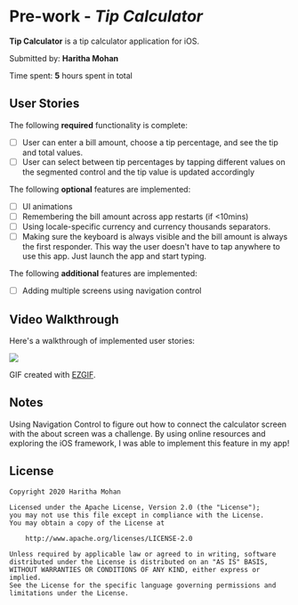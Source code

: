 # Pre-work - *Tip Calculator*

**Tip Calculator** is a tip calculator application for iOS.

Submitted by: **Haritha Mohan**

Time spent: **5** hours spent in total

## User Stories

The following **required** functionality is complete:

* [ ] User can enter a bill amount, choose a tip percentage, and see the tip and total values.
* [ ] User can select between tip percentages by tapping different values on the segmented control and the tip value is updated accordingly

The following **optional** features are implemented:

* [ ] UI animations
* [ ] Remembering the bill amount across app restarts (if <10mins)
* [ ] Using locale-specific currency and currency thousands separators.
* [ ] Making sure the keyboard is always visible and the bill amount is always the first responder. This way the user doesn't have to tap anywhere to use this app. Just launch the app and start typing.

The following **additional** features are implemented:

- [ ] Adding multiple screens using navigation control

## Video Walkthrough

Here's a walkthrough of implemented user stories:

![](https://i.imgur.com/q5qVGe8.gif)


GIF created with [EZGIF](https://ezgif.com/).

## Notes

Using Navigation Control to figure out how to connect the calculator screen with the about screen was a challenge. By using online resources and exploring the iOS framework, I was able to implement this feature in my app!

## License

    Copyright 2020 Haritha Mohan

    Licensed under the Apache License, Version 2.0 (the "License");
    you may not use this file except in compliance with the License.
    You may obtain a copy of the License at

        http://www.apache.org/licenses/LICENSE-2.0

    Unless required by applicable law or agreed to in writing, software
    distributed under the License is distributed on an "AS IS" BASIS,
    WITHOUT WARRANTIES OR CONDITIONS OF ANY KIND, either express or implied.
    See the License for the specific language governing permissions and
    limitations under the License.

